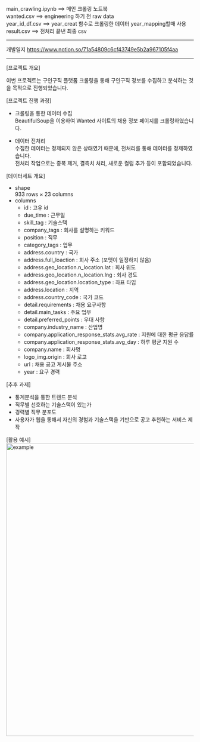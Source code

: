 main_crawling.ipynb   ==> 메인 크롤링 노트북  
wanted.csv            ==> engineering 하기 전 raw data  
year_id_df.csv        ==> year_creat 함수로 크롤링한 데이터 year_mapping할때 사용   
result.csv            ==> 전처리 끝낸 최종 csv  

---------------------------------------------------  
개발일지
https://www.notion.so/71a54809c6cf43749e5b2a967105f4aa

------------------------------------------------------  
[프로젝트 개요]  
  
이번 프로젝트는 구인구직 플랫폼 크롤링을 통해 구인구직 정보를 수집하고 분석하는 것을 목적으로 진행되었습니다.  
  
[프로젝트 진행 과정]  
  
- 크롤링을 통한 데이터 수집  
BeautifulSoup을 이용하여 Wanted 사이트의 채용 정보 페이지를 크롤링하였습니다.  
  
- 데이터 전처리  
수집한 데이터는 정제되지 않은 상태였기 때문에, 전처리를 통해 데이터를 정제하였습니다.  
전처리 작업으로는 중복 제거, 결측치 처리, 새로운 컬럼 추가 등이 포함되었습니다.  
  
[데이터세트 개요]  
- shape  
933 rows × 23 columns  
- columns
  - id : 고유 id
  - due_time : 근무일
  - skill_tag : 기술스택
  - company_tags : 회사를 설명하는 키워드
  - position : 직무
  - category_tags : 업무
  - address.country : 국가
  - address.full_loaction : 회사 주소 (포맷이 일정하지 않음)
  - address.geo_location.n_location.lat : 회사 위도
  - address.geo_location.n_location.lng : 회사 경도
  - address.geo_location.location_type : 좌표 타입
  - address.location : 지역
  - address.country_code : 국가 코드
  - detail.requirements : 채용 요구사항
  - detail.main_tasks : 주요 업무
  - detail.preferred_points : 우대 사항
  - company.industry_name : 산업명
  - company.application_response_stats.avg_rate : 지원에 대한 평균 응답률
  - company.application_response_stats.avg_day : 하루 평균 지원 수
  - company.name : 회사명
  - logo_img.origin : 회사 로고
  - url : 채용 공고 게시물 주소
  - year : 요구 경력

  
[추후 과제]
- 통계분석을 통한 트렌드 분석  
- 직무별 선호하는 기술스택이 있는가
- 경력별 직무 분포도
- 사용자가 웹을 통해서 자신의 경험과 기술스택을 기반으로 공고 추천하는 서비스 제작

[활용 예시]
<br>
<img width="785" alt="example" src="https://user-images.githubusercontent.com/110758221/220267713-a50af7b9-b768-4810-a5e9-66c26770e47b.png">




